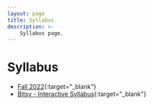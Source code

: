 ```yaml
---
layout: page
title: Syllabus
description: >-
    Syllabus page.
---
```


# Syllabus

* [Fall 2022](#){:target="_blank"}
* [Bitsy - Interactive Syllabus](https://efredericks.github.io/CIS-three-fitsy/){:target="_blank"}